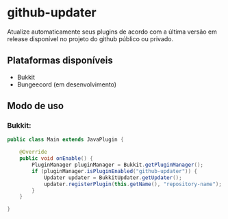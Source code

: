 # github-updater
Atualize automaticamente seus plugins de acordo com a última versão em release disponível no projeto do github público ou privado.

## Plataformas disponíveis
 - Bukkit
 - Bungeecord (em desenvolvimento)
 
## Modo de uso

### Bukkit:
`````java
public class Main extends JavaPlugin {

    @Override
    public void onEnable() {
        PluginManager pluginManager = Bukkit.getPluginManager();
        if (pluginManager.isPluginEnabled("github-updater")) {
            Updater updater = BukkitUpdater.getUpdater();
            updater.registerPlugin(this.getName(), "repository-name");   
        }
    }

}
`````